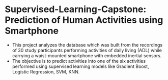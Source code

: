 # Supervised-Learning-Capstone: Prediction of Human Activities using Smartphone 

- This project analyzes  the database which was built from the recordings of 30 study participants performing activities of daily living (ADL) while carrying a waist-mounted smartphone with embedded inertial sensors. 
- The objective is to predict activities into one of the six activities performed using supervised learning models like Gradient Boost, Logistic Regression, SVM, KNN.
